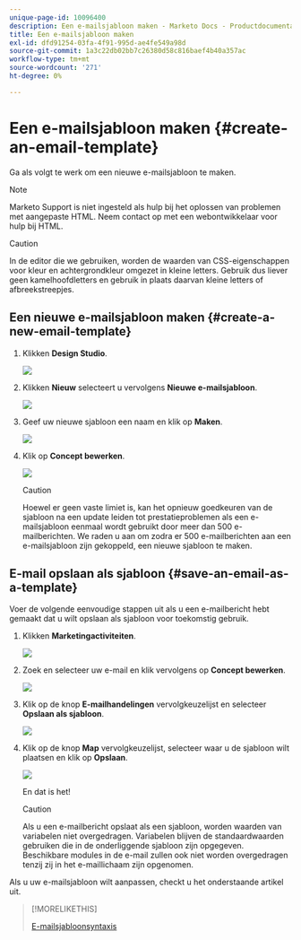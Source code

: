 ```yaml
---
unique-page-id: 10096400
description: Een e-mailsjabloon maken - Marketo Docs - Productdocumentatie
title: Een e-mailsjabloon maken
exl-id: dfd91254-03fa-4f91-995d-ae4fe549a98d
source-git-commit: 1a3c22db02bb7c26380d58c816baef4b40a357ac
workflow-type: tm+mt
source-wordcount: '271'
ht-degree: 0%

---
```


# Een e-mailsjabloon maken {#create-an-email-template}

Ga als volgt te werk om een nieuwe e-mailsjabloon te maken.

>[!NOTE]
>
>Marketo Support is niet ingesteld als hulp bij het oplossen van problemen met aangepaste HTML. Neem contact op met een webontwikkelaar voor hulp bij HTML.

>[!CAUTION]
>
>In de editor die we gebruiken, worden de waarden van CSS-eigenschappen voor kleur en achtergrondkleur omgezet in kleine letters. Gebruik dus liever geen kamelhoofdletters en gebruik in plaats daarvan kleine letters of afbreekstreepjes.

## Een nieuwe e-mailsjabloon maken {#create-a-new-email-template}

1. Klikken **Design Studio**.

   ![](assets/designstudio.png)

1. Klikken **Nieuw** selecteert u vervolgens **Nieuwe e-mailsjabloon**.

   ![](assets/ds-two.png)

1. Geef uw nieuwe sjabloon een naam en klik op **Maken**.

   ![](assets/three-1.png)

1. Klik op **Concept bewerken**.

   ![](assets/4.png)

   >[!CAUTION]
   >
   >Hoewel er geen vaste limiet is, kan het opnieuw goedkeuren van de sjabloon na een update leiden tot prestatieproblemen als een e-mailsjabloon eenmaal wordt gebruikt door meer dan 500 e-mailberichten. We raden u aan om zodra er 500 e-mailberichten aan een e-mailsjabloon zijn gekoppeld, een nieuwe sjabloon te maken.

## E-mail opslaan als sjabloon {#save-an-email-as-a-template}

Voer de volgende eenvoudige stappen uit als u een e-mailbericht hebt gemaakt dat u wilt opslaan als sjabloon voor toekomstig gebruik.

1. Klikken **Marketingactiviteiten**.

   ![](assets/one.png)

1. Zoek en selecteer uw e-mail en klik vervolgens op **Concept bewerken**.

   ![](assets/two-1.png)

1. Klik op de knop **E-mailhandelingen** vervolgkeuzelijst en selecteer **Opslaan als sjabloon**.

   ![](assets/four-1.png)

1. Klik op de knop **Map** vervolgkeuzelijst, selecteer waar u de sjabloon wilt plaatsen en klik op **Opslaan**.

   ![](assets/five-1.png)

   En dat is het!

   >[!CAUTION]
   >
   >Als u een e-mailbericht opslaat als een sjabloon, worden waarden van variabelen niet overgedragen. Variabelen blijven de standaardwaarden gebruiken die in de onderliggende sjabloon zijn opgegeven. Beschikbare modules in de e-mail zullen ook niet worden overgedragen tenzij zij in het e-maillichaam zijn opgenomen.

Als u uw e-mailsjabloon wilt aanpassen, checkt u het onderstaande artikel uit.

>[!MORELIKETHIS]
>
>[E-mailsjabloonsyntaxis](/help/marketo/product-docs/email-marketing/general/email-editor-2/email-template-syntax.md)
